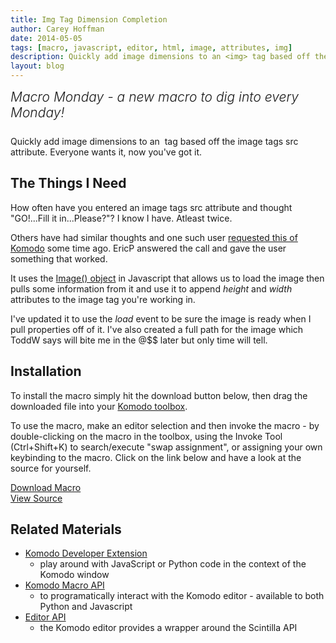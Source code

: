 ```yaml
---
title: Img Tag Dimension Completion
author: Carey Hoffman
date: 2014-05-05
tags: [macro, javascript, editor, html, image, attributes, img]
description: Quickly add image dimensions to an <img> tag based off the image tags src attribute.  Everyone wants it, now you've got it.
layout: blog
---
```


<div class="centered">
<h2 style="font-weight: 300; margin: 10px 0 25px 0"><em>Macro Monday - a new macro to dig into every Monday!</em></h2>
</div>

Quickly add image dimensions to an <img> tag based off the image tags src
attribute.  Everyone wants it, now you've got it.

## The Things I Need

How often have you entered an image tags src attribute and thought "GO!...Fill it
in...Please?"?  I know I have.  Atleast twice.

Others have had similar thoughts and one such user [requested this of Komodo](http://community.activestate.com/forum/html-editing-img-tag-expansion-etc#comment-6695)
some time ago.  EricP answered the call and gave the user something that worked.

It uses the [Image() object](https://developer.mozilla.org/en-US/docs/Web/Guide/HTML/Canvas_tutorial/Using_images#Creating_an_image_from_scratch)
in Javascript that allows us to load the image then pulls some information
from it and use it to append *height* and *width* attributes to the image tag
you're working in.

I've updated it to use the *load* event to be sure the image is ready when I pull
properties off of it.  I've also created a full path for the image which
ToddW says will bite me in the @$$ later but only time will tell.

## Installation

To install the macro simply hit the download button below, then drag the downloaded
file into your [Komodo toolbox](/framed/?http://docs.activestate.com/komodo/8.5/toolbox.html).

To use the macro, make an editor selection and then invoke the macro - by
double-clicking on the macro in the toolbox, using the Invoke Tool
(Ctrl+Shift+K) to search/execute "swap assignment", or assigning your own
keybinding to the macro.  Click on the link below and have a look at the source
for yourself.

<div class="inline centered">
<a href="/files/macros/Swap_Assignment.komodotool" class="button primary">
    <i class="icon icon-download"></i>
    Download Macro
</a>
<div class="spacer-half"></div>
<span>
    <i class="icon icon-github"></i>
    <a href="https://github.com/Komodo/macros/blob/master/img_dimensions.js" target="_blank">View Source</a>
</span>
</div>

## Related Materials

* [Komodo Developer Extension](/framed/?http://community.activestate.com/node/1824)
  - play around with JavaScript or Python code in the context of the Komodo window
* [Komodo Macro API](/framed/?http://docs.activestate.com/komodo/8.5/macroapi.html)
  - to programatically interact with the Komodo editor - available to both
    Python and Javascript
* [Editor API](http://www.scintilla.org/ScintillaDoc.html)
  - the Komodo editor provides a wrapper around the Scintilla API
